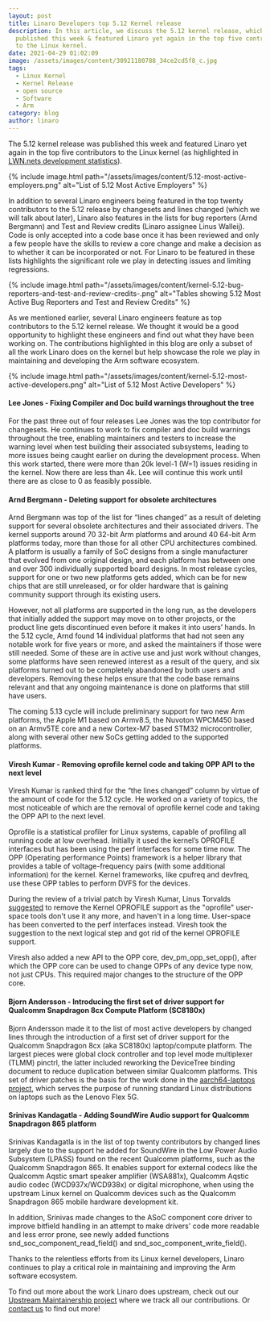 ```yaml
---
layout: post
title: Linaro Developers top 5.12 Kernel release
description: In this article, we discuss the 5.12 kernel release, which was
  published this week & featured Linaro yet again in the top five contributors
  to the Linux kernel.
date: 2021-04-29 01:02:09
image: /assets/images/content/30921180788_34ce2cd5f8_c.jpg
tags:
  - Linux Kernel
  - Kernel Release
  - open source
  - Software
  - Arm
category: blog
author: linaro
---
```

The 5.12 kernel release was published this week and featured Linaro yet again in the top five contributors to the Linux kernel (as highlighted in [LWN.nets development statistics](https://lwn.net/Articles/853039/)). 

{% include image.html path="/assets/images/content/5.12-most-active-employers.png" alt="List of 5.12 Most Active Employers" %}

In addition to several Linaro engineers being featured in the top twenty contributors to the 5.12 release by changesets and lines changed (which we will talk about later), Linaro also features in the lists for bug reporters (Arnd Bergmann) and Test and Review credits (Linaro assignee Linus Walleij). Code is only accepted into a code base once it has been reviewed and only a few people have the skills to review a core change and make a decision as to whether it can be incorporated or not. For Linaro to be featured in these lists highlights the significant role we play in detecting issues and limiting regressions. 

{% include image.html path="/assets/images/content/kernel-5.12-bug-reporters-and-test-and-review-credits-.png" alt="Tables showing 5.12 Most Active Bug Reporters and Test and Review Credits" %}

As we mentioned earlier, several Linaro engineers feature as top contributors to the 5.12 kernel release. We thought it would be a good opportunity to highlight these engineers and find out what they have been working on. The contributions highlighted in this blog are only a subset of all the work Linaro does on the kernel but help showcase the role we play in maintaining and developing the Arm software ecosystem.

{% include image.html path="/assets/images/content/kernel-5.12-most-active-developers.png" alt="List of 5.12 Most Active Developers" %}

#### **Lee Jones - Fixing Compiler and Doc build warnings throughout the tree**

For the past three out of four releases Lee Jones was the top contributor for changesets. He continues to work to fix compiler and doc build warnings throughout the tree, enabling maintainers and testers to increase the warning level when test building their associated subsystems, leading to more issues being caught earlier on during the development process. When this work started, there were more than 20k level-1 (W=1) issues residing in the kernel. Now there are less than 4k. Lee will continue this work until there are as close to 0 as feasibly possible.

#### **Arnd Bergmann - Deleting support for obsolete architectures**

Arnd Bergmann was top of the list for “lines changed” as a result of deleting support for several obsolete architectures and their associated drivers. The kernel supports around 70 32-bit Arm platforms and around 40 64-bit Arm platforms today, more than those for all other CPU architectures combined. A platform is usually a family of SoC designs from a single manufacturer that evolved from one original design, and each platform has between one and over 300 individually supported board designs. In most release cycles, support for one or two new platforms gets added, which can be for new chips that are still unreleased, or for older hardware that is gaining community support through its existing users.

However, not all platforms are supported in the long run, as the developers that initially added the support may move on to other projects, or the product line gets discontinued even before it makes it into users’ hands. In the 5.12 cycle, Arnd found 14 individual platforms that had not seen any notable work for five years or more, and asked the maintainers if those were still needed. Some of these are in active use and just work without changes, some platforms have seen renewed interest as a result of the query, and six platforms turned out to be completely abandoned by both users and developers. Removing these helps ensure that the code base remains relevant and that any ongoing maintenance is done on platforms that still have users.

The coming 5.13 cycle will include preliminary support for two new Arm platforms, the Apple M1 based on Armv8.5, the Nuvoton WPCM450 based on an Armv5TE core and a new Cortex-M7 based STM32 microcontroller, along with several other new SoCs getting added to the supported platforms.

#### **Viresh Kumar - Removing oprofile kernel code and taking OPP API to the next level**

Viresh Kumar is ranked third for the “the lines changed” column by virtue of the amount of code for the 5.12 cycle. He worked on a variety of topics, the most noticeable of which are the removal of oprofile kernel code and taking the OPP API to the next level.

Oprofile is a statistical profiler for Linux systems, capable of profiling all running code at low overhead. Initially it used the kernel’s OPROFILE interfaces but has been using the perf interfaces for some time now. The OPP (Operating performance Points) framework is a helper library that provides a table of voltage-frequency pairs (with some additional information) for the kernel. Kernel frameworks, like cpufreq and devfreq, use these OPP tables to perform DVFS for the devices.

During the review of a trivial patch by Viresh Kumar, Linus Torvalds [suggested](https://lore.kernel.org/lkml/CAHk-=whw9t3ZtV8iA2SJWYQS1VOJuS14P_qhj3v5-9PCBmGQww@mail.gmail.com/) to remove the Kernel OPROFILE support as the "oprofile" user-space tools don't use it any more, and haven't in a long time. User-space has been converted to the perf interfaces instead. Viresh took the suggestion to the next logical step and got rid of the kernel OPROFILE support.

Viresh also added a new API to the OPP core, dev_pm_opp_set_opp(), after which the OPP core can be used to change OPPs of any device type now, not just CPUs. This required major changes to the structure of the OPP core.

#### **Bjorn Andersson - Introducing the first set of driver support for Qualcomm Snapdragon 8cx Compute Platform (SC8180x)**

Bjorn Andersson made it to the list of most active developers by changed lines through the introduction of a first set of driver support for the Qualcomm Snapdragon 8cx (aka SC8180x) laptop/compute platform. The largest pieces were global clock controller and top level mode multiplexer (TLMM) pinctrl, the latter included reworking the DeviceTree binding document to reduce duplication between similar Qualcomm platforms. This set of driver patches is the basis for the work done in the [aarch64-laptops project](https://github.com/aarch64-laptops/debian-cdimage), which serves the purpose of running standard Linux distributions on laptops such as the Lenovo Flex 5G.

#### **Srinivas Kandagatla - Adding SoundWire Audio support for Qualcomm Snapdragon 865 platform**

Srinivas Kandagatla is in the list of top twenty contributors by changed lines largely due to the support he added for SoundWire in the Low Power Audio Subsystem (LPASS) found on the recent Qualcomm platforms, such as the Qualcomm Snapdragon 865.  It enables support for external codecs like the Qualcomm Aqstic smart speaker amplifier (WSA881x), Qualcomm Aqstic audio codec (WCD937x/WCD938x) or digital microphone, when using the upstream Linux kernel on Qualcomm devices such as the Qualcomm Snapdragon 865 mobile hardware development kit.

In addition, Srinivas made changes to the ASoC component core driver to improve bitfield handling in an attempt to make drivers' code more readable and less error prone, see newly added functions  snd_soc_component_read_field() and snd_soc_component_write_field().

Thanks to the relentless efforts from its Linux kernel developers, Linaro continues to play a critical role in maintaining and improving the Arm software ecosystem.

To find out more about the work Linaro does upstream, check out our [Upstream Maintainership project](https://linaro.atlassian.net/wiki/spaces/UM/overview) where we track all our contributions. Or [contact us](https://www.linaro.org/contact/) to find out more!